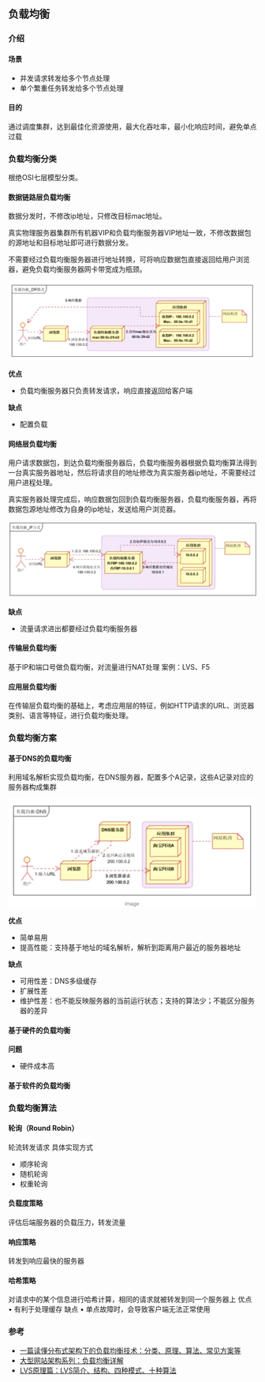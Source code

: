 ## 负载均衡

### 介绍
#### 场景
* 并发请求转发给多个节点处理
* 单个繁重任务转发给多个节点处理

#### 目的
通过调度集群，达到最佳化资源使用，最大化吞吐率，最小化响应时间，避免单点过载

### 负载均衡分类
根绝OSI七层模型分类。

#### 数据链路层负载均衡
数据分发时，不修改ip地址，只修改目标mac地址。

真实物理服务器集群所有机器VIP和负载均衡服务器VIP地址一致，不修改数据包的源地址和目标地址即可进行数据分发。

不需要经过负载均衡服务器进行地址转换，可将响应数据包直接返回给用户浏览器，避免负载均衡服务器网卡带宽成为瓶颈。

![](./images/mac-lb.png)

**优点**
* 负载均衡服务器只负责转发请求，响应直接返回给客户端

**缺点**
* 配置负载

#### 网络层负载均衡
用户请求数据包，到达负载均衡服务器后，负载均衡服务器根据负载均衡算法得到一台真实服务器地址，然后将请求目的地址修改为真实服务器ip地址，不需要经过用户进程处理。

真实服务器处理完成后，响应数据包回到负载均衡服务器，负载均衡服务器，再将数据包源地址修改为自身的ip地址，发送给用户浏览器。

![](./images/ip-lb.png)

**缺点**
* 流量请求进出都要经过负载均衡服务器

#### 传输层负载均衡
基于IP和端口号做负载均衡，对流量进行NAT处理
案例：LVS、F5

#### 应用层负载均衡
在传输层负载均衡的基础上，考虑应用层的特征，例如HTTP请求的URL、浏览器类别、语言等特征，进行负载均衡处理。


### 负载均衡方案
#### 基于DNS的负载均衡
利用域名解析实现负载均衡，在DNS服务器，配置多个A记录，这些A记录对应的服务器构成集群

![dns load balance](./images/dns-lb.png)

**优点**
* 简单易用
* 提高性能：支持基于地址的域名解析，解析到距离用户最近的服务器地址

**缺点**
* 可用性差：DNS多级缓存
* 扩展性差
* 维护性差：也不能反映服务器的当前运行状态；支持的算法少；不能区分服务器的差异

#### 基于硬件的负载均衡

**问题**
* 硬件成本高

#### 基于软件的负载均衡

### 负载均衡算法
#### 轮询（Round Robin）
轮流转发请求
具体实现方式
* 顺序轮询
* 随机轮询
* 权重轮询

#### 负载度策略
评估后端服务器的负载压力，转发流量

#### 响应策略
转发到响应最快的服务器

#### 哈希策略
对请求中的某个信息进行哈希计算，相同的请求就被转发到同一个服务器上
优点
• 有利于处理缓存
缺点
• 单点故障时，会导致客户端无法正常使用

### 参考
* [一篇读懂分布式架构下的负载均衡技术：分类、原理、算法、常见方案等](https://www.cnblogs.com/imstudy/p/10790228.html)
* [大型网站架构系列：负载均衡详解](https://www.jianshu.com/p/215b5575107c)
* [LVS原理篇：LVS简介、结构、四种模式、十种算法](https://blog.csdn.net/lcl_xiaowugui/article/details/81701949)